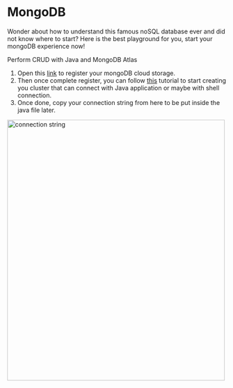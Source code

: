 # MongoDB
Wonder about how to understand this famous noSQL database ever and did not know where to start? Here is the best playground for you, start your mongoDB experience now!

Perform CRUD with Java and MongoDB Atlas
1. Open this <a href="https://www.mongodb.com/cloud/atlas/lp/try2?utm_source=google&utm_campaign=gs_apac_malaysia_search_core_brand_atlas_desktop&utm_term=mongodb%20atlas&utm_medium=cpc_paid_search&utm_ad=e&utm_ad_campaign_id=12212624356&gclid=CjwKCAjw7fuJBhBdEiwA2lLMYWo_sTLrLfu-l0oER5gexuPPH_fBa41hrDXTEOUMbizZTk18sTu9EhoCcqEQAvD_BwE">link</a> to register your mongoDB cloud storage.
2. Then once complete register, you can follow <a href="https://www.youtube.com/watch?v=esKNjzDZItQ">this</a> tutorial to start creating you cluster that can connect with Java application or maybe with shell connection.
3. Once done, copy your connection string from here to be put inside the java file later.
<img src="img_girl.jpg" alt="connection string" style="width:500px;height:600px;">
